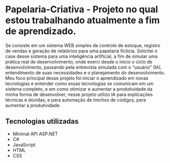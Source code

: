 
# Papelaria-Criativa - Projeto no qual estou trabalhando atualmente a fim de aprendizado.

Se consiste em um sistema WEB simples de controle de estoque, registro de vendas e geração de relatórios para uma papelaria fictícia. Solicitei o case desse sistema para uma inteligência artificial, a fim de simular uma prática real de desenvolvimento, onde exerci desde o início o ciclo de desenvolvimento, passando pela entrevista simulada com o “usuário” (IA), entendimento de suas necessidades e o planejamento do desenvolvimento. Meu foco principal desse projeto foi iniciar o aprendizado em novas tecnologias e entender como essas tecnologias se comunicam em um sistema completo, e em como otimizar e aumentar a produtividade da minha forma de desenvolver, nesse projeto utilizo IA para explicações técnicas e dúvidas, e para automação de trechos de códigos, para aumentar a produtividade.

## Tecnologias utilizadas

- Minimal API ASP.NET
- C#
- JavaScript
- HTML
- CSS